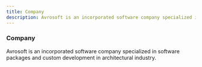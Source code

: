 ```yaml
---
title: Company
description: Avrosoft is an incorporated software company specialized in software packages and custom development in architectural industry.
---
```


<!-- Company Section -->
<div class="w3-container w3-padding-32" id="company">
  <h3 class="w3-border-bottom w3-border-light-grey w3-padding-16">Company</h3>
  <p>Avrosoft is an incorporated software company specialized in software packages and custom development in architectural industry.
  </p>
</div>

<!--
<div class="w3-row-padding w3-grayscale">
  <div class="w3-col l3 m6 w3-margin-bottom">
    <img src="{{ root_url }}/assets/team2.jpg" alt="John" style="width:100%">
    <h3>John Doe</h3>
    <p class="w3-opacity">CEO & Founder</p>
    <p>Phasellus eget enim eu lectus faucibus vestibulum. Suspendisse sodales pellentesque elementum.</p>
    <p><button class="w3-button w3-light-grey w3-block">Contact</button></p>
  </div>
  <div class="w3-col l3 m6 w3-margin-bottom">
    <img src="{{ root_url }}/assets/team1.jpg" alt="Jane" style="width:100%">
    <h3>Jane Doe</h3>
    <p class="w3-opacity">Architect</p>
    <p>Phasellus eget enim eu lectus faucibus vestibulum. Suspendisse sodales pellentesque elementum.</p>
    <p><button class="w3-button w3-light-grey w3-block">Contact</button></p>
  </div>
  <div class="w3-col l3 m6 w3-margin-bottom">
    <img src="{{ root_url }}/assets/team3.jpg" alt="Mike" style="width:100%">
    <h3>Mike Ross</h3>
    <p class="w3-opacity">Architect</p>
    <p>Phasellus eget enim eu lectus faucibus vestibulum. Suspendisse sodales pellentesque elementum.</p>
    <p><button class="w3-button w3-light-grey w3-block">Contact</button></p>
  </div>
  <div class="w3-col l3 m6 w3-margin-bottom">
    <img src="{{ root_url }}/assets/team4.jpg" alt="Dan" style="width:100%">
    <h3>Dan Star</h3>
    <p class="w3-opacity">Architect</p>
    <p>Phasellus eget enim eu lectus faucibus vestibulum. Suspendisse sodales pellentesque elementum.</p>
    <p><button class="w3-button w3-light-grey w3-block">Contact</button></p>
  </div>
</div>
-->